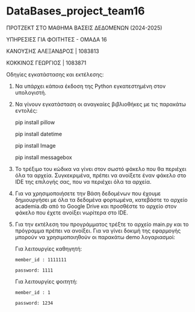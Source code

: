 # DataBases_project_team16

ΠΡΟΤΖΕΚΤ ΣΤΟ ΜΑΘΗΜΑ ΒΑΣΕΙΣ ΔΕΔΟΜΕΝΩΝ (2024-2025)

ΥΠΗΡΕΣΙΕΣ ΓΙΑ ΦΟΙΤΗΤΕΣ - ΟΜΑΔΑ 16

ΚΑΝΟΥΣΗΣ ΑΛΕΞΑΝΔΡΟΣ | 1083813

ΚΟΚΚΙΝΟΣ ΓΕΩΡΓΙΟΣ | 1083871

Οδηγίες εγκατάστασης και εκτέλεσης:

1.	Να υπάρχει κάποια έκδοση της Python εγκατεστημένη στον υπολογιστή.

2.	Να γίνουν εγκατάσταση οι αναγκαίες βιβλιοθήκες με τις παρακάτω εντολές:

	pip install pillow

	pip install datetime

	pip install Image

	pip install messagebox

3.	To τρέξιμο του κώδικα να γίνει στον σωστό φάκελο που θα περιέχει όλα τα αρχεία. Συγκεκριμένα, πρέπει να ανοίξετε έναν φάκελο στο IDE της επιλογής σας, που να περιέχει όλα τα αρχεία.

4.	Για να χρησιμοποιήσετε την Βάση δεδομένων που έχουμε δημιουργήσει με όλα τα δεδομένα φορτωμένα, κατεβάστε το αρχείο academia.db από το Google Drive και προσθέστε το αρχείο στον φάκελο που έχετε ανοίξει νωρίτερα στο IDE. 

5.	Για την εκτέλεση του προγράμματος τρέξτε το αρχείο main.py και το πρόγραμμα πρέπει να ανοίξει.
	Για να γίνει δοκιμή της εφαρμογής μπορούν να χρησιμοποιηθούν οι παρακάτω demo λογαριασμοί:

	Για λειτουργίες καθηγητή:

		member_id : 1111111

		password: 1111

	Για λειτουργίες φοιτητή:

		member_id : 1

		password: 1234
	    
